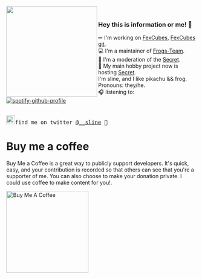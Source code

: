 <img align="left" width="240" src="https://i.imgur.com/3JAGrcQ.png"> <samp> <br>
### Hey this is information or me! 💃

✏ I'm working on [FexCubes], [FexCubes git]. <br>
💻 I'm a maintainer of [Frogs-Team]. <br>
💾 I'm a moderation of the [Secret]. <br>
🚀 My main hobby project now is hosting [Secret]. <br> 
I'm sline, and I like pikachu && frog. <br> 
Pronouns: they/he. <br>
🎧 listening to: <br> </samp>
[![spotify-github-profile](https://spotify-github-profile.vercel.app/api/view?uid=d2mpy44bxvgc39bo0j7c3k8ja&cover_image=true&theme=novatorem)](https://github.com/kittinan/spotify-github-profile) <br>
<br>

<samp><img src="https://img.icons8.com/color/2x/twitter.png" width="23">find me on twitter [@__sline](https://www.twitter.com/__sline) 💭

# Buy me a coffee
Buy Me a Coffee is a great way to publicly support developers. It's quick, easy, and your contribution is recorded so that others can see that you're a supporter of me. You can also choose to make your donation private. 
I could use coffee to make content for you!.

<a href="https://www.buymeacoffee.com/sline" target="_blank"><img src="https://cdn.buymeacoffee.com/buttons/v2/arial-white.png" alt="Buy Me A Coffee" width="217px" ></a>

<!---# Links :books:
 [sline.fun](https://sline.fun),
[My Portfolio](https://sline.fun/portfolio),
[Blog or FT](https://blog.sline.fun),
[Url short](https://url.sline.fun),
- [Telegram](https://t.me/sline_gg),
[Behance](https://www.behance.net/sline),
[Hosting](https://www.mchoster.ru),
[YouTube for Ru](https://www.youtube.com/c/Главнаяжабанаболоте),
[Vk](https://vk.com/slinegg)
- You can also reach me:
  - sline on the [Frogs-Team Discord](https://discord.gg/yNtPTb2),
    [Telegram Channel](https://t.me/sline_bg),
  - slinesline.fun
- Support me on [Patreon](https://patreon.com/sline).-->

[FexCubes]: https://fexdf.sline.fun
[FexCubes git]: https://github.com/fcubes
[Secret]: https://mchoster.ru
[Frogs-Team]: https://discord.gg/yNtPTb2
